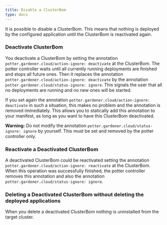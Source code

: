```yaml
---
title: Disable a ClusterBom
type: docs
---
```


It is possible to disable a ClusterBom. This means that nothing is deployed by the configured application until
the ClusterBom is reactivated again. 

### Deactivate ClusterBom 

You deactivate a ClusterBom by setting the annotation 
`potter.gardener.cloud/action-ignore: deactivate` at the ClusterBom. The potter controller waits until all currently
running deployments are finished and stops all future ones. Then it replaces the annotation
`potter.gardener.cloud/action-ignore: deactivate` by the annotation
`potter.gardener.cloud/status-ignore: ignore`. This signals the user that all no deployments are running and no new 
ones will be started.

If you set again the annotation `potter.gardener.cloud/action-ignore: deactivate` in such a situation, this makes no 
problem and the annotation is removed immediately. This allows you to statically add this annotation to your manifest, 
as long as you want to have this ClusterBom deactivated.

**Warning:** Do not modify the annotation `potter.gardener.cloud/status-ignore: ignore` by yourself. This must be set 
and removed by the potter controller only.

### Reactivate a Deactivated ClusterBom

A deactivated ClusterBom could be reactivated setting the annotation
`potter.gardener.cloud/action-ignore: reactivate` at the ClusterBom. When this operation was successfully finished,
the potter controller removes this annotation and also the annotation `potter.gardener.cloud/status-ignore: ignore`.

### Deleting a Deactivated ClusterBom without deleting the deployed applications

When you delete a deactivated ClusterBom nothing is uninstalled from the target cluster.